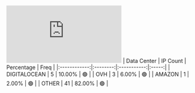 ![Diagramm](https://github.com/obajay/StateSync-snapshots/blob/main/Projects/Realio/1/README.md)
| Data Center | IP Count | Percentage | Freq |
|:------------:|:--------:|:-----------:|:-----:|
| DIGITALOCEAN | 5 | 10.00% | 🟢 |
| OVH | 3 | 6.00% | 🟢 |
| AMAZON | 1 | 2.00% | 🟢 |
| OTHER | 41 | 82.00% | 🟢 |